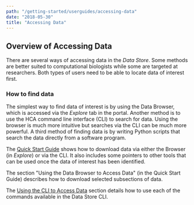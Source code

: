 ```yaml
---
path: "/getting-started/userguides/accessing-data"
date: "2018-05-30"
title: "Accessing Data"
---
```


## Overview of Accessing Data
There are several ways of accessing data in the *Data Store*. Some methods are better suited to computational biologists while some are targeted at researchers. Both types of users need to be able to locate data of interest first. 

### How to find data
The simplest way to find data of interest is by using the Data Browser, which is accessed via the *Explore* tab in the portal. Another method is to use the HCA command line interface (CLI) to search for data. Using the browser is much more intuitive but searches via the CLI can be much more powerful. A third method of finding data is by writing Python scripts that search the data directly from a software program. 

The [Quick Start Guide](/guides/quick-start-guide) shows how to download data via either the Browser (in *Explore*) or via the CLI. It also includes some pointers to other tools that can be used once the data of interest has been identified.

The section "Using the Data Browser to Access Data" (in the Quick Start Guide) describes how to download selected subsections of data.

The [Using the CLI to Access Data](/getting-started/userguides/accessing-data/using-the-cli-to-access-data) section details how to use each of the commands available in the Data Store CLI.

